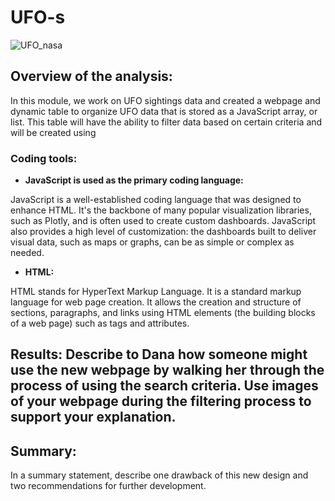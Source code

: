 # UFO-s 

![UFO_nasa](https://user-images.githubusercontent.com/111251560/202062404-76ea08ae-0fd5-4351-9f41-7be65be17a7e.jpg)

## Overview of the analysis:

In this module, we work on UFO sightings data and created a webpage and dynamic table to organize UFO data that is stored as a JavaScript array, or list. This table will have the ability to filter data based on certain criteria and will be created using 

### Coding tools:
- **JavaScript is used as the primary coding language:**
 
JavaScript is a well-established coding language that was designed to enhance HTML. It's the backbone of many popular visualization libraries, such as Plotly, and is often used to create custom dashboards. JavaScript also provides a high level of customization: the dashboards built to deliver visual data, such as maps or graphs, can be as simple or complex as needed.

- **HTML:**

HTML stands for HyperText Markup Language. It is a standard markup language for web page creation. It allows the creation and structure of sections, paragraphs, and links using HTML elements (the building blocks of a web page) such as tags and attributes. 

## Results: Describe to Dana how someone might use the new webpage by walking her through the process of using the search criteria. Use images of your webpage during the filtering process to support your explanation.

## Summary: 
In a summary statement, describe one drawback of this new design and two recommendations for further development.
